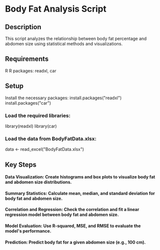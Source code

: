 # Body Fat Analysis Script

##  Description
This script analyzes the relationship between body fat percentage and abdomen size using statistical methods and visualizations.

## Requirements

R
R packages: readxl, car

## Setup

Install the necessary packages:
install.packages("readxl")
install.packages("car")

### Load the required libraries:

library(readxl)
library(car)

### Load the data from BodyFatData.xlsx:

data <- read_excel("BodyFatData.xlsx")

## Key Steps

#### Data Visualization: Create histograms and box plots to visualize body fat and abdomen size distributions.

#### Summary Statistics: Calculate mean, median, and standard deviation for body fat and abdomen size.

#### Correlation and Regression: Check the correlation and fit a linear regression model between body fat and abdomen size.

#### Model Evaluation: Use R-squared, MSE, and RMSE to evaluate the model's performance.

#### Prediction: Predict body fat for a given abdomen size (e.g., 100 cm).
